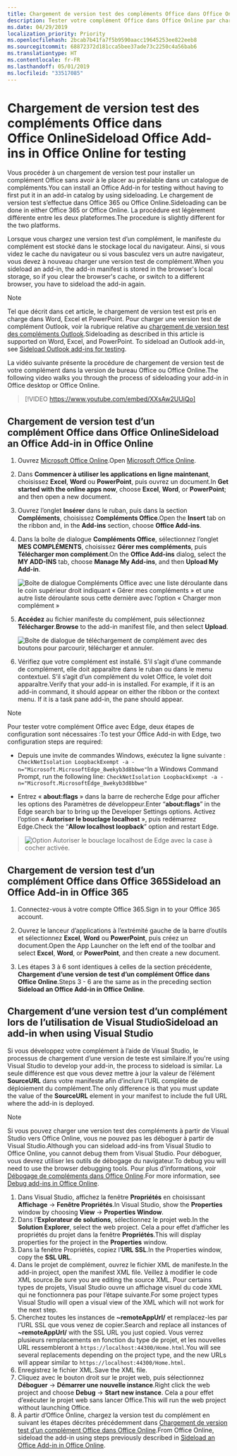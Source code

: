 ```yaml
---
title: Chargement de version test des compléments Office dans Office Online
description: Tester votre complément Office dans Office Online par chargement de version test
ms.date: 04/29/2019
localization_priority: Priority
ms.openlocfilehash: 2bcab7b41fa7f5b9590aacc19645253ee822eeb8
ms.sourcegitcommit: 68872372d181cca5bee37ade73c2250c4a56bab6
ms.translationtype: HT
ms.contentlocale: fr-FR
ms.lasthandoff: 05/01/2019
ms.locfileid: "33517085"
---
```

# <a name="sideload-office-add-ins-in-office-online-for-testing"></a><span data-ttu-id="33f0e-103">Chargement de version test des compléments Office dans Office Online</span><span class="sxs-lookup"><span data-stu-id="33f0e-103">Sideload Office Add-ins in Office Online for testing</span></span>

<span data-ttu-id="33f0e-104">Vous procéder à un chargement de version test pour installer un complément Office sans avoir à le placer au préalable dans un catalogue de compléments.</span><span class="sxs-lookup"><span data-stu-id="33f0e-104">You can install an Office Add-in for testing without having to first put it in an add-in catalog by using sideloading.</span></span> <span data-ttu-id="33f0e-105">Le chargement de version test s’effectue dans Office 365 ou Office Online.</span><span class="sxs-lookup"><span data-stu-id="33f0e-105">Sideloading can be done in either Office 365 or Office Online.</span></span> <span data-ttu-id="33f0e-106">La procédure est légèrement différente entre les deux plateformes.</span><span class="sxs-lookup"><span data-stu-id="33f0e-106">The procedure is slightly different for the two platforms.</span></span> 

<span data-ttu-id="33f0e-107">Lorsque vous chargez une version test d’un complément, le manifeste du complément est stocké dans le stockage local du navigateur. Ainsi, si vous videz le cache du navigateur ou si vous basculez vers un autre navigateur, vous devez à nouveau charger une version test de complément.</span><span class="sxs-lookup"><span data-stu-id="33f0e-107">When you sideload an add-in, the add-in manifest is stored in the browser's local storage, so if you clear the browser's cache, or switch to a different browser, you have to sideload the add-in again.</span></span>


> [!NOTE]
> <span data-ttu-id="33f0e-p102">Tel que décrit dans cet article, le chargement de version test est pris en charge dans Word, Excel et PowerPoint. Pour charger une version test de complément Outlook, voir la rubrique relative au [chargement de version test des compléments Outlook](/outlook/add-ins/sideload-outlook-add-ins-for-testing).</span><span class="sxs-lookup"><span data-stu-id="33f0e-p102">Sideloading as described in this article is supported on Word, Excel, and PowerPoint. To sideload an Outlook add-in, see [Sideload Outlook add-ins for testing](/outlook/add-ins/sideload-outlook-add-ins-for-testing).</span></span>

<span data-ttu-id="33f0e-110">La vidéo suivante présente la procédure de chargement de version test de votre complément dans la version de bureau Office ou Office Online.</span><span class="sxs-lookup"><span data-stu-id="33f0e-110">The following video walks you through the process of sideloading your add-in in Office desktop or Office Online.</span></span>  


> [!VIDEO https://www.youtube.com/embed/XXsAw2UUiQo]

## <a name="sideload-an-office-add-in-in-office-online"></a><span data-ttu-id="33f0e-111">Chargement de version test d’un complément Office dans Office Online</span><span class="sxs-lookup"><span data-stu-id="33f0e-111">Sideload an Office Add-in in Office Online</span></span>

1. <span data-ttu-id="33f0e-112">Ouvrez [Microsoft Office Online](https://office.live.com/).</span><span class="sxs-lookup"><span data-stu-id="33f0e-112">Open [Microsoft Office Online](https://office.live.com/).</span></span>
    
2. <span data-ttu-id="33f0e-113">Dans **Commencer à utiliser les applications en ligne maintenant**, choisissez **Excel**, **Word** ou **PowerPoint**, puis ouvrez un document.</span><span class="sxs-lookup"><span data-stu-id="33f0e-113">In  **Get started with the online apps now**, choose  **Excel**,  **Word**, or  **PowerPoint**; and then open a new document.</span></span>
    
3. <span data-ttu-id="33f0e-114">Ouvrez l’onglet **Insérer** dans le ruban, puis dans la section **Compléments**, choisissez **Compléments Office**.</span><span class="sxs-lookup"><span data-stu-id="33f0e-114">Open the  **Insert** tab on the ribbon and, in the **Add-ins** section, choose **Office Add-ins**.</span></span>
    
4. <span data-ttu-id="33f0e-115">Dans la boîte de dialogue **Compléments Office**, sélectionnez l’onglet **MES COMPLÉMENTS**, choisissez **Gérer mes compléments**, puis **Télécharger mon complément**.</span><span class="sxs-lookup"><span data-stu-id="33f0e-115">On the  **Office Add-ins** dialog, select the **MY ADD-INS** tab, choose **Manage My Add-ins**, and then  **Upload My Add-in**.</span></span>
    
    ![Boîte de dialogue Compléments Office avec une liste déroulante dans le coin supérieur droit indiquant « Gérer mes compléments » et une autre liste déroulante sous cette dernière avec l’option « Charger mon complément »](../images/office-add-ins-my-account.png)

5.  <span data-ttu-id="33f0e-117">**Accédez** au fichier manifeste du complément, puis sélectionnez **Télécharger**.</span><span class="sxs-lookup"><span data-stu-id="33f0e-117">**Browse** to the add-in manifest file, and then select **Upload**.</span></span>
    
    ![Boîte de dialogue de téléchargement de complément avec des boutons pour parcourir, télécharger et annuler.](../images/upload-add-in.png)

6. <span data-ttu-id="33f0e-p103">Vérifiez que votre complément est installé. S’il s’agit d’une commande de complément, elle doit apparaître dans le ruban ou dans le menu contextuel. S’il s’agit d’un complément du volet Office, le volet doit apparaître.</span><span class="sxs-lookup"><span data-stu-id="33f0e-p103">Verify that your add-in is installed. For example, if it is an add-in command, it should appear on either the ribbon or the context menu. If it is a task pane add-in, the pane should appear.</span></span>

> [!NOTE]
><span data-ttu-id="33f0e-122">Pour tester votre complément Office avec Edge, deux étapes de configuration sont nécessaires :</span><span class="sxs-lookup"><span data-stu-id="33f0e-122">To test your Office Add-in with Edge, two configuration steps are required:</span></span> 
>
> - <span data-ttu-id="33f0e-123">Depuis une invite de commandes Windows, exécutez la ligne suivante : `CheckNetIsolation LoopbackExempt -a -n="Microsoft.MicrosoftEdge_8wekyb3d8bbwe"`</span><span class="sxs-lookup"><span data-stu-id="33f0e-123">In a Windows Command Prompt, run the following line: `CheckNetIsolation LoopbackExempt -a -n="Microsoft.MicrosoftEdge_8wekyb3d8bbwe"`</span></span>
>
> - <span data-ttu-id="33f0e-124">Entrez « **about:flags** » dans la barre de recherche Edge pour afficher les options des Paramètres de développeur.</span><span class="sxs-lookup"><span data-stu-id="33f0e-124">Enter “**about:flags**” in the Edge search bar to bring up the Developer Settings options.</span></span>  <span data-ttu-id="33f0e-125">Activez l’option « **Autoriser le bouclage localhost** », puis redémarrez Edge.</span><span class="sxs-lookup"><span data-stu-id="33f0e-125">Check the “**Allow localhost loopback**” option and restart Edge.</span></span>

>    ![Option Autoriser le bouclage localhost de Edge avec la case à cocher activée.](../images/allow-localhost-loopback.png)


## <a name="sideload-an-office-add-in-in-office-365"></a><span data-ttu-id="33f0e-127">Chargement de version test d’un complément Office dans Office 365</span><span class="sxs-lookup"><span data-stu-id="33f0e-127">Sideload an Office Add-in in Office 365</span></span>

1. <span data-ttu-id="33f0e-128">Connectez-vous à votre compte Office 365.</span><span class="sxs-lookup"><span data-stu-id="33f0e-128">Sign in to your Office 365 account.</span></span>
    
2. <span data-ttu-id="33f0e-129">Ouvrez le lanceur d’applications à l’extrémité gauche de la barre d’outils et sélectionnez **Excel**,  **Word** ou **PowerPoint**, puis créez un document.</span><span class="sxs-lookup"><span data-stu-id="33f0e-129">Open the App Launcher on the left end of the toolbar and select  **Excel**,  **Word**, or  **PowerPoint**, and then create a new document.</span></span>
    
3. <span data-ttu-id="33f0e-130">Les étapes 3 à 6 sont identiques à celles de la section précédente, **Chargement d’une version de test d’un complément Office dans Office Online**.</span><span class="sxs-lookup"><span data-stu-id="33f0e-130">Steps 3 - 6 are the same as in the preceding section **Sideload an Office Add-in in Office Online**.</span></span>


## <a name="sideload-an-add-in-when-using-visual-studio"></a><span data-ttu-id="33f0e-131">Chargement d’une version test d’un complément lors de l’utilisation de Visual Studio</span><span class="sxs-lookup"><span data-stu-id="33f0e-131">Sideload an add-in when using Visual Studio</span></span>

<span data-ttu-id="33f0e-132">Si vous développez votre complément à l’aide de Visual Studio, le processus de chargement d’une version de teste est similaire.</span><span class="sxs-lookup"><span data-stu-id="33f0e-132">If you're using Visual Studio to develop your add-in, the process to sideload is similar.</span></span> <span data-ttu-id="33f0e-133">La seule différence est que vous devez mettre à jour la valeur de l’élément **SourceURL** dans votre manifeste afin d’inclure l’URL complète de déploiement du complément.</span><span class="sxs-lookup"><span data-stu-id="33f0e-133">The only difference is that you must update the value of the **SourceURL** element in your manifest to include the full URL where the add-in is deployed.</span></span>

> [!NOTE]
> <span data-ttu-id="33f0e-134">Si vous pouvez charger une version test des compléments à partir de Visual Studio vers Office Online, vous ne pouvez pas les déboguer à partir de Visual Studio.</span><span class="sxs-lookup"><span data-stu-id="33f0e-134">Although you can sideload add-ins from Visual Studio to Office Online, you cannot debug them from Visual Studio.</span></span> <span data-ttu-id="33f0e-135">Pour déboguer, vous devrez utiliser les outils de débogage du navigateur.</span><span class="sxs-lookup"><span data-stu-id="33f0e-135">To debug you will need to use the browser debugging tools.</span></span> <span data-ttu-id="33f0e-136">Pour plus d’informations, voir [Débogage de compléments dans Office Online](debug-add-ins-in-office-online.md).</span><span class="sxs-lookup"><span data-stu-id="33f0e-136">For more information, see [Debug add-ins in Office Online](debug-add-ins-in-office-online.md).</span></span>

1. <span data-ttu-id="33f0e-137">Dans Visual Studio, affichez la fenêtre **Propriétés** en choisissant **Affichage** -> **Fenêtre Propriétés**.</span><span class="sxs-lookup"><span data-stu-id="33f0e-137">In Visual Studio, show the **Properties** window by choosing **View** -> **Properties Window**.</span></span>
2. <span data-ttu-id="33f0e-138">Dans l’**Explorateur de solutions**, sélectionnez le projet web.</span><span class="sxs-lookup"><span data-stu-id="33f0e-138">In the **Solution Explorer**, select the web project.</span></span> <span data-ttu-id="33f0e-139">Cela a pour effet d’afficher les propriétés du projet dans la fenêtre **Propriétés**.</span><span class="sxs-lookup"><span data-stu-id="33f0e-139">This will display properties for the project in the **Properties** window.</span></span>
3. <span data-ttu-id="33f0e-140">Dans la fenêtre Propriétés, copiez l’**URL SSL**.</span><span class="sxs-lookup"><span data-stu-id="33f0e-140">In the Properties window, copy the **SSL URL**.</span></span>
4. <span data-ttu-id="33f0e-141">Dans le projet de complément, ouvrez le fichier XML de manifeste.</span><span class="sxs-lookup"><span data-stu-id="33f0e-141">In the add-in project, open the manifest XML file.</span></span> <span data-ttu-id="33f0e-142">Veillez à modifier le code XML source.</span><span class="sxs-lookup"><span data-stu-id="33f0e-142">Be sure you are editing the source XML.</span></span> <span data-ttu-id="33f0e-143">Pour certains types de projets, Visual Studio ouvre un affichage visuel du code XML qui ne fonctionnera pas pour l’étape suivante.</span><span class="sxs-lookup"><span data-stu-id="33f0e-143">For some project types Visual Studio will open a visual view of the XML which will not work for the next step.</span></span>
5. <span data-ttu-id="33f0e-144">Cherchez toutes les instances de **~remoteAppUrl/** et remplacez-les par l’URL SSL que vous venez de copier.</span><span class="sxs-lookup"><span data-stu-id="33f0e-144">Search and replace all instances of **~remoteAppUrl/** with the SSL URL you just copied.</span></span> <span data-ttu-id="33f0e-145">Vous verrez plusieurs remplacements en fonction du type de projet, et les nouvelles URL ressembleront à `https://localhost:44300/Home.html`.</span><span class="sxs-lookup"><span data-stu-id="33f0e-145">You will see several replacements depending on the project type, and the new URLs will appear similar to `https://localhost:44300/Home.html`.</span></span>
6. <span data-ttu-id="33f0e-146">Enregistrez le fichier XML.</span><span class="sxs-lookup"><span data-stu-id="33f0e-146">Save the XML file.</span></span>
7. <span data-ttu-id="33f0e-147">Cliquez avec le bouton droit sur le projet web, puis sélectionnez **Déboguer** -> **Démarrer une nouvelle instance**.</span><span class="sxs-lookup"><span data-stu-id="33f0e-147">Right click the web project and choose **Debug** -> **Start new instance**.</span></span> <span data-ttu-id="33f0e-148">Cela a pour effet d’exécuter le projet web sans lancer Office.</span><span class="sxs-lookup"><span data-stu-id="33f0e-148">This will run the web project without launching Office.</span></span>
8. <span data-ttu-id="33f0e-149">À partir d’Office Online, chargez la version test du complément en suivant les étapes décrites précédemment dans [Chargement de version test d’un complément Office dans Office Online](#sideload-an-office-add-in-in-office-online).</span><span class="sxs-lookup"><span data-stu-id="33f0e-149">From Office Online, sideload the add-in using steps previously described in [Sideload an Office Add-in in Office Online](#sideload-an-office-add-in-in-office-online).</span></span>
